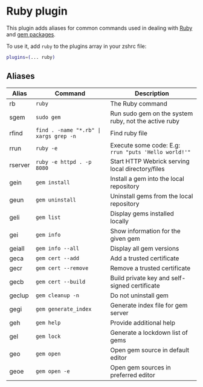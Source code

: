 # Ruby plugin

This plugin adds aliases for common commands used in dealing with
[Ruby](https://www.ruby-lang.org/en/) and [gem packages](https://rubygems.org/).

To use it, add `ruby` to the plugins array in your zshrc file:

```zsh
plugins=(... ruby)
```

## Aliases

| Alias   | Command                                | Description                                          |
| ------- | -------------------------------------- | ---------------------------------------------------- |
| rb      | `ruby`                                 | The Ruby command                                     |
| sgem    | `sudo gem`                             | Run sudo gem on the system ruby, not the active ruby |
| rfind   | `find . -name "*.rb" \| xargs grep -n` | Find ruby file                                       |
| rrun    | `ruby -e`                              | Execute some code: E.g: `rrun "puts 'Hello world!'"` |
| rserver | `ruby -e httpd . -p 8080`              | Start HTTP Webrick serving local directory/files     |
| gein    | `gem install`                          | Install a gem into the local repository              |
| geun    | `gem uninstall`                        | Uninstall gems from the local repository             |
| geli    | `gem list`                             | Display gems installed locally                       |
| gei     | `gem info`                             | Show information for the given gem                   |
| geiall  | `gem info --all`                       | Display all gem versions                             |
| geca    | `gem cert --add`                       | Add a trusted certificate                            |
| gecr    | `gem cert --remove`                    | Remove a trusted certificate                         |
| gecb    | `gem cert --build`                     | Build private key and self-signed certificate        |
| geclup  | `gem cleanup -n`                       | Do not uninstall gem                                 |
| gegi    | `gem generate_index`                   | Generate index file for gem server                   |
| geh     | `gem help`                             | Provide additional help                              |
| gel     | `gem lock`                             | Generate a lockdown list of gems                     |
| geo     | `gem open`                             | Open gem source in default editor                    |
| geoe    | `gem open -e`                          | Open gem sources in preferred editor                 |
